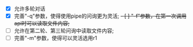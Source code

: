- [x] 允许多轮对话
- [x] 完善"-q"参数，使得使用pipe的问询更为灵活;
~~- [ ] "-f"参数，在第一次调用api时可以读取文件内容;~~
- [ ] 允许在第二轮、第三轮问询中读取文件内容;
- [ ] 完善"-m"参数，使得可以灵活选用r1
